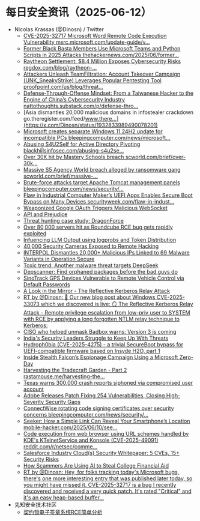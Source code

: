 # 每日安全资讯（2025-06-12）

- Nicolas Krassas (@Dinosn) / Twitter
  - [CVE-2025-32717 Microsoft Word Remote Code Execution Vulnerability msrc.microsoft.com/update-guide/v…](https://x.com/Dinosn/status/1932871449955484158)
  - [Former Black Basta Members Use Microsoft Teams and Python Scripts in 2025 Attacks thehackernews.com/2025/06/former…](https://x.com/Dinosn/status/1932871347207565799)
  - [Raytheon Settlement: $8.4 Million Exposes Cybersecurity Risks regdox.com/blog/raytheon-…](https://x.com/Dinosn/status/1932867190446829963)
  - [Attackers Unleash TeamFiltration: Account Takeover Campaign (UNK_SneakyStrike) Leverages Popular Pentesting Tool proofpoint.com/us/blog/threat…](https://x.com/Dinosn/status/1932846782721241192)
  - [Defense-Through-Offense Mindset: From a Taiwanese Hacker to the Engine of China’s Cybersecurity Industry nattothoughts.substack.com/p/defense-thro…](https://x.com/Dinosn/status/1932834037657190852)
  - [Asia dismantles 20,000 malicious domains in infostealer crackdown go.theregister.com/feed/www.there…](https://x.com/Dinosn/status/1932833989490078201)
  - [Microsoft creates separate Windows 11 24H2 update for incompatible PCs bleepingcomputer.com/news/microsoft…](https://x.com/Dinosn/status/1932833952995164230)
  - [Abusing S4U2Self for Active Directory Pivoting blackhillsinfosec.com/abusing-s4u2se…](https://x.com/Dinosn/status/1932808991937044489)
  - [Over 30K hit by Mastery Schools breach scworld.com/brief/over-30k…](https://x.com/Dinosn/status/1932808878904766937)
  - [Massive S5 Agency World breach alleged by ransomware gang scworld.com/brief/massive-…](https://x.com/Dinosn/status/1932808855970341072)
  - [Brute-force attacks target Apache Tomcat management panels bleepingcomputer.com/news/security/…](https://x.com/Dinosn/status/1932808775083184220)
  - [Flaw in Industrial Computer Maker’s UEFI Apps Enables Secure Boot Bypass on Many Devices securityweek.com/flaw-in-indust…](https://x.com/Dinosn/status/1932808737158209655)
  - [Weaponized Google OAuth Triggers Malicious WebSocket](https://x.com/Dinosn/status/1932804659573309567)
  - [API and Prejudice](https://x.com/Dinosn/status/1932787271444398582)
  - [Threat hunting case study: DragonForce](https://x.com/Dinosn/status/1932786623533482395)
  - [Over 80,000 servers hit as Roundcube RCE bug gets rapidly exploited](https://x.com/Dinosn/status/1932786572564574615)
  - [Infuencing LLM Output using logprobs and Token Distribution](https://x.com/Dinosn/status/1932785686303650085)
  - [40,000 Security Cameras Exposed to Remote Hacking](https://x.com/Dinosn/status/1932785578379968871)
  - [INTERPOL Dismantles 20,000+ Malicious IPs Linked to 69 Malware Variants in Operation Secure](https://x.com/Dinosn/status/1932785534717309019)
  - [Toxic trend: Another malware threat targets DeepSeek](https://x.com/Dinosn/status/1932755043561677208)
  - [Depscanner: Find orphaned packages before the bad guys do](https://x.com/Dinosn/status/1932754937831666094)
  - [SinoTrack GPS Devices Vulnerable to Remote Vehicle Control via Default Passwords](https://x.com/Dinosn/status/1932754795212976543)
  - [A Look in the Mirror - The Reflective Kerberos Relay Attack](https://x.com/Dinosn/status/1932731824456773700)
  - [RT by @Dinosn: 🚨 Our new blog post about Windows CVE-2025-33073 which we discovered is live: 🪞 The Reflective Kerberos Relay Attack - Remote privilege escalation from low-priv user to SYSTEM with RCE by applying a long forgotten NTLM relay technique to Kerberos:](https://x.com/RedTeamPT/status/1932710257941246195)
  - [CISO who helped unmask Badbox warns: Version 3 is coming](https://x.com/Dinosn/status/1932691136373739594)
  - [India's Security Leaders Struggle to Keep Up With Threats](https://x.com/Dinosn/status/1932659108131357143)
  - [Hydroph0bia (CVE-2025-4275) - a trivial SecureBoot bypass for UEFI-compatible firmware based on Insyde H2O, part 1](https://x.com/Dinosn/status/1932634433938415697)
  - [Inside Stealth Falcon’s Espionage Campaign Using a Microsoft Zero-Day](https://x.com/Dinosn/status/1932632120268370111)
  - [Harvesting the Tradecraft Garden - Part 2 rastamouse.me/harvesting-the…](https://x.com/Dinosn/status/1932631152239493441)
  - [Texas warns 300,000 crash reports siphoned via compromised user account](https://x.com/Dinosn/status/1932631306669568050)
  - [Adobe Releases Patch Fixing 254 Vulnerabilities, Closing High-Severity Security Gaps](https://x.com/Dinosn/status/1932631276776759513)
  - [ConnectWise rotating code signing certificates over security concerns bleepingcomputer.com/news/security/…](https://x.com/Dinosn/status/1932631113593221437)
  - [Seeker: How a Simple Link Can Reveal Your Smartphone’s Location mobile-hacker.com/2025/06/10/see…](https://x.com/Dinosn/status/1932630303983476889)
  - [Code execution from web browser using URL schemes handled by KDE's KTelnetService and Konsole (CVE-2025-49091) reddit.com/r/netsec/comme…](https://x.com/Dinosn/status/1932630257359560971)
  - [Salesforce Industry Cloud(s) Security Whitepaper: 5 CVEs, 15+ Security Risks](https://x.com/Dinosn/status/1932630179983089986)
  - [How Scammers Are Using AI to Steal College Financial Aid](https://x.com/Dinosn/status/1932630131262304469)
  - [RT by @Dinosn: Hey, for folks tracking today's Microsoft bugs, there's one more interesting entry that was published later today, so you might have missed it. CVE-2025-32717 is a bug I recently discovered and received a very quick patch. It's rated "Critical" and it's an easy heap-based buffer…](https://x.com/HaifeiLi/status/1932626987220414688)
- 先知安全技术社区
  - [契约锁电子签章系统RCE简单分析](https://xz.aliyun.com/news/18245)
